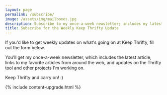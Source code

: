 ```yaml
---
layout: page
permalink: /subscribe/
image: /assets/img/mailboxes.jpg
description: Subscribe to my once-a-week newsletter; includes my latest blog post, links to my favorite articles, and updates on projects I'm working on.
title: Subscribe for the Weekly Keep Thrifty Update
---
```


If you'd like to get weekly updates on what's going on at Keep Thrifty, fill out the form below.

You'll get my once-a-week newsletter, which includes the latest article, links to my favorite articles from around the web, and updates on the Thrifty tool and other projects I'm working on.

Keep Thrifty and carry on! :)

<div class="boxed">
  {% include content-upgrade.html %}
</div>

